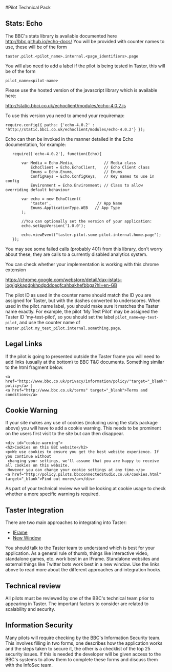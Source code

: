 #Pilot Technical Pack

## Stats: Echo

The BBC's stats library is available documented here http://bbc.github.io/echo-docs/
You will be provided with counter names to use, these will be of the form

	taster.pilot.<pilot_name>.internal.<page_identifiers>.page

You will also need to add a label if the pilot is being tested in Taster, this will be of the form 

	pilot_name=<pilot-name>

Please use the hosted version of the javascript library which is available here:

http://static.bbci.co.uk/echoclient/modules/echo-4.0.2.js

To use this version you need to amend your requiremap:

```require.config({ paths: {'echo-4.0.2' : 'http://static.bbci.co.uk/echoclient/modules/echo-4.0.2'} });```

Echo can then be invoked in the manner detailed in the Echo documentation, for example: 

```
   require(['echo-4.0.2'], function(Echo){

       var Media = Echo.Media,             // Media class
           EchoClient = Echo.EchoClient,   // Echo Client class
           Enums = Echo.Enums,             // Enums
           ConfigKeys = Echo.ConfigKeys,   // Key names to use in config
           Environment = Echo.Environment; // Class to allow overriding default behaviour

       var echo = new EchoClient(
           'taster',                    // App Name
           Enums.ApplicationType.WEB   // App Type
       );

       //You can optionally set the version of your application:
       echo.setAppVersion('1.0.0');

       echo.viewEvent("taster.pilot.some-pilot.internal.home.page");
   });    
```

You may see some failed calls (probably 401) from this library, don't worry about these, they are calls to a currently disabled analytics system.

You can check whether your implementation is working with this chrome extension

https://chrome.google.com/webstore/detail/dax-istats-log/jgkkagdpkhpdpddcegfcahbakhefbbga?hl=en-GB
 
The pilot ID as used in the counter name should match the ID you are assigned for Taster, but with the dashes converted to underscores. When used in the pilot_name label, you should make sure it matches the Taster name exactly. For example, the pilot 'My Test Pilot' may be assigned the Taster ID 'my-test-pilot', so you should set the label `pilot_name=my-test-pilot`, and use the counter name of `taster.pilot.my_test_pilot.internal.something.page`.

## Legal Links

If the pilot is going to presented outside the Taster frame you will need to add links (usually at the bottom) to BBC 
T&C documents. Something similar to the html fragment below.

	<a href="http://www.bbc.co.uk/privacy/information/policy/"target="_blank">Privacy policy</a> | 
	<a href="http://www.bbc.co.uk/terms" target="_blank">Terms and conditions</a>
 
## Cookie Warning

If your site makes any use of cookies (including using the stats package above) you will have to add a cookie warning.
This needs to be prominent on the users first visit to the site but can then disappear.

	<div id="cookie-warning">
	<h2>Cookies on this BBC website</h2>
	<p>We use cookies to ensure you get the best website experience. If you continue without
	 changing your settings, we'll assume that you are happy to receive all cookies on this website. 
	 However you can change your cookie settings at any time.</p>
	<a href="http://policy.pilots.bbcconnectedstudio.co.uk/cookies.html" target="_blank">Find out more</a></div>

As part of your technical review we will be looking at cookie usage to check whether a more specific warning is required.
 
## Taster Integration

There are two main approaches to integrating into Taster:

* [IFrame](integration/iframe.md)
* [New Window](integration/new-window.md)

You should talk to the Taster team to understand which is best for your application. As a general
rule of thumb, things like interactive video, standalone games, etc. work best in an IFrame. Standalone
websites and external things like Twitter bots work best in a new window. Use the links above to
read more about the different approaches and integration hooks.

## Technical review

All pilots must be reviewed by one of the BBC's technical team prior to appearing in Taster. The important
factors to consider are related to scalability and security.
 
## Information Security
Many pilots will require checking by the BBC's Information Security team.  This involves filling in two forms, 
one describes how the application works and the steps taken to secure it, the other is a checklist of the top 25 
security issues.  If this is needed the developer will be given access to the BBC's systems to allow
them to complete these forms and discuss them with the InfoSec team.

